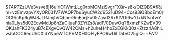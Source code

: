 $START$ZzUVe3vsve8j16uIriO1WmtLLg0rbMCMziSvgrFXQr+s8k/OIZQB9AfRJm+vzEmvzpvYXyOR031V7WAQP7buSyuCW2d6521uD94+Ccs93iQBboEm0rOC9/cKp6gWJ8JLRJmjhVQbher9mEarjFu05Zasrl3Rx9tVUI6wYI+kNfsofwYnia0Llys5d02EcwMdJp8hZaCIjuaF3ZYiZs8/adF/0DuwOqT8xmzFKZwEV39QKJahFK324yuB7cEXgvQvQW42CMs+h2uheH4hoZxEGKk30z+Ztzz4A8hlLwJbCCC6eoUhCXldYNpeWTCPVMXE0QFlyEPO6wDiLD4eO25glQ==$END$